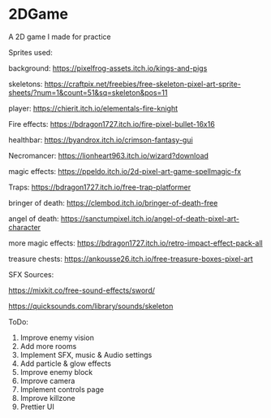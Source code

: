 # 2DGame
A 2D game I made for practice

Sprites used:

background: https://pixelfrog-assets.itch.io/kings-and-pigs

skeletons: https://craftpix.net/freebies/free-skeleton-pixel-art-sprite-sheets/?num=1&count=51&sq=skeleton&pos=11

player: https://chierit.itch.io/elementals-fire-knight

Fire effects: https://bdragon1727.itch.io/fire-pixel-bullet-16x16

healthbar: https://byandrox.itch.io/crimson-fantasy-gui

Necromancer: https://lionheart963.itch.io/wizard?download

magic effects: https://ppeldo.itch.io/2d-pixel-art-game-spellmagic-fx

Traps: https://bdragon1727.itch.io/free-trap-platformer

bringer of death: https://clembod.itch.io/bringer-of-death-free

angel of death: https://sanctumpixel.itch.io/angel-of-death-pixel-art-character

more magic effects: https://bdragon1727.itch.io/retro-impact-effect-pack-all

treasure chests: https://ankousse26.itch.io/free-treasure-boxes-pixel-art

SFX Sources:

https://mixkit.co/free-sound-effects/sword/

https://quicksounds.com/library/sounds/skeleton



ToDo:
1) Improve enemy vision
2) Add more rooms
4) Implement SFX, music & Audio settings
5) Add particle & glow effects
6) Improve enemy block
7) Improve camera
8) Implement controls page
9) Improve killzone
10) Prettier UI
